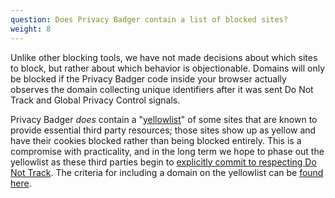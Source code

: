 ```yaml
---
question: Does Privacy Badger contain a list of blocked sites?
weight: 8
---
```


Unlike other blocking tools, we have not made decisions about which sites to block, but rather about which behavior is objectionable. Domains will only be blocked if the Privacy Badger code inside your browser actually observes the domain collecting unique identifiers after it was sent Do Not Track and Global Privacy Control signals.

Privacy Badger _does_ contain a "[yellowlist](https://github.com/EFForg/privacybadger/blob/master/src/data/yellowlist.txt)" of some sites that are known to provide essential third party resources; those sites show up as yellow and have their cookies blocked rather than being blocked entirely. This is a compromise with practicality, and in the long term we hope to phase out the yellowlist as these third parties begin to [explicitly commit to respecting Do Not Track](https://www.eff.org/dnt-policy). The criteria for including a domain on the yellowlist can be [found here](https://github.com/EFForg/privacybadger/blob/master/doc/yellowlist-criteria.md).
